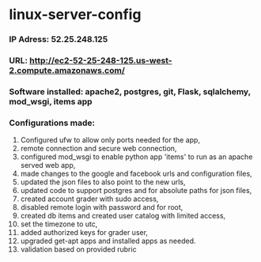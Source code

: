 # linux-server-config
### IP Adress: 52.25.248.125
### URL: http://ec2-52-25-248-125.us-west-2.compute.amazonaws.com/
### Software installed: apache2, postgres, git, Flask, sqlalchemy, mod_wsgi, items app
### Configurations made: 
1. Configured ufw to allow only ports needed for the app, 
1. remote connection and secure web connection, 
1. configured mod_wsgi to enable python app 'items' to run as an apache served web app, 
1. made changes to the google and facebook urls and configuration files, 
1. updated the json files to also point to the new urls,
1. updated code to support postgres and for absolute paths for json files,
1. created account grader with sudo access, 
1. disabled remote login with password and for root, 
1. created db items and created user catalog with limited access, 
1. set the timezone to utc, 
1. added authorized keys for grader user, 
1. upgraded get-apt apps and installed apps as needed.
1. validation based on provided rubric
